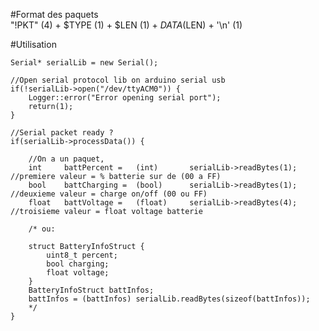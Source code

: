 #Format des paquets                                 
    "!PKT" (4) + $TYPE (1) + $LEN (1) + $DATA ($LEN) + '\n' (1)

#Utilisation

    Serial* serialLib = new Serial();
    
    //Open serial protocol lib on arduino serial usb
    if(!serialLib->open("/dev/ttyACM0")) {
        Logger::error("Error opening serial port");
        return(1);
    }

    //Serial packet ready ?
    if(serialLib->processData()) {
        
        //On a un paquet,
        int     battPercent =   (int)       serialLib->readBytes(1);        //premiere valeur = % batterie sur de (00 a FF)
        bool    battCharging =  (bool)      serialLib->readBytes(1);        //deuxieme valeur = charge on/off (00 ou FF)
        float   battVoltage =   (float)     serialLib->readBytes(4);        //troisieme valeur = float voltage batterie

        /* ou:

        struct BatteryInfoStruct {
            uint8_t percent;
            bool charging;
            float voltage;
        }
        BatteryInfoStruct battInfos;
        battInfos = (battInfos) serialLib.readBytes(sizeof(battInfos));
        */
    }